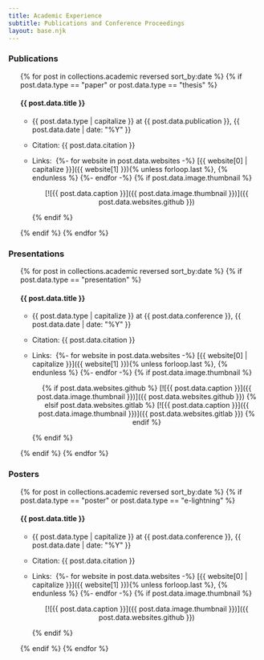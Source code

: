 ```yaml
---
title: Academic Experience
subtitle: Publications and Conference Proceedings
layout: base.njk
---
```


### Publications

<ul>
{% for post in collections.academic reversed sort_by:date %}
{% if post.data.type == "paper" or post.data.type == "thesis" %}

#### {{ post.data.title }}

- {{ post.data.type | capitalize }} at {{ post.data.publication }}, <time>{{ post.data.date | date: "%Y" }}</time>
- Citation: {{ post.data.citation }}
- Links:&nbsp;
  {%- for website in post.data.websites -%}
    [{{ website[0] | capitalize }}]({{ website[1] }}){% unless forloop.last %}, {% endunless %}
  {%- endfor -%}
  {% if post.data.image.thumbnail %}
    <center>

    [![{{ post.data.caption }}]({{ post.data.image.thumbnail }})]({{ post.data.websites.github }})

    </center>
  {% endif %}

{% endif %}
{% endfor %}
</ul>

### Presentations

<ul>
{% for post in collections.academic reversed sort_by:date %}
{% if post.data.type == "presentation" %}

#### {{ post.data.title }}

- {{ post.data.type | capitalize }} at {{ post.data.conference }}, <time>{{ post.data.date | date: "%Y" }}</time>
- Citation: {{ post.data.citation }}
- Links:&nbsp;
  {%- for website in post.data.websites -%}
    [{{ website[0] | capitalize }}]({{ website[1] }}){% unless forloop.last %}, {% endunless %}
  {%- endfor -%}
  {% if post.data.image.thumbnail %}
    <center>

    {% if post.data.websites.github %}
      [![{{ post.data.caption }}]({{ post.data.image.thumbnail }})]({{ post.data.websites.github }})
    {% elsif post.data.websites.gitlab %}
      [![{{ post.data.caption }}]({{ post.data.image.thumbnail }})]({{ post.data.websites.gitlab }})
    {% endif %}

    </center>
  {% endif %}

{% endif %}
{% endfor %}
</ul>


### Posters

<ul>
{% for post in collections.academic reversed sort_by:date %}
{% if post.data.type == "poster" or post.data.type == "e-lightning" %}

#### {{ post.data.title }}

- {{ post.data.type | capitalize }} at {{ post.data.conference }}, <time>{{ post.data.date | date: "%Y" }}</time>
- Citation: {{ post.data.citation }}
- Links:&nbsp;
  {%- for website in post.data.websites -%}
    [{{ website[0] | capitalize }}]({{ website[1] }}){% unless forloop.last %}, {% endunless %}
  {%- endfor -%}
  {% if post.data.image.thumbnail %}
    <center>

    [![{{ post.data.caption }}]({{ post.data.image.thumbnail }})]({{ post.data.websites.github }})

    </center>
  {% endif %}

{% endif %}
{% endfor %}
</ul>
